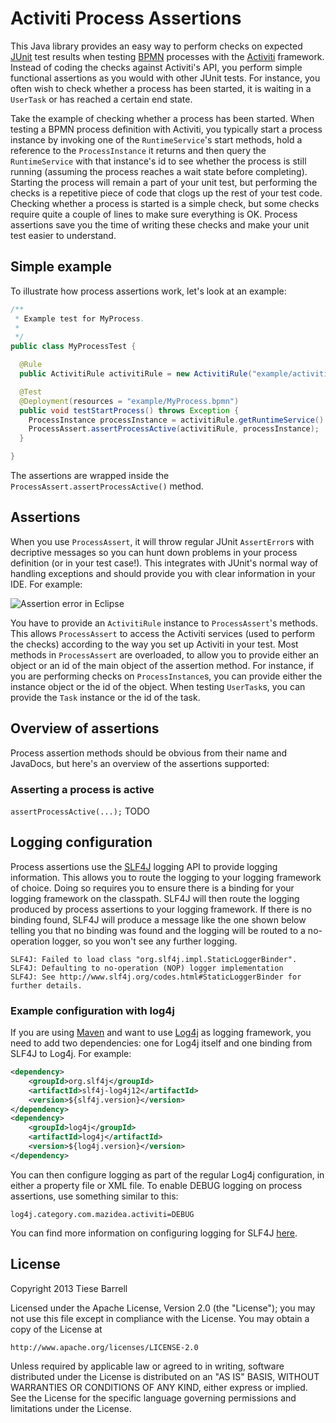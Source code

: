 # Activiti Process Assertions
This Java library provides an easy way to perform checks on expected [JUnit][linkJUnit] test results when testing [BPMN][linkBpmn] processes with the [Activiti][linkActiviti] framework. Instead of coding the checks against Activiti's API, you perform simple functional assertions as you would with other JUnit tests. For instance, you often wish to check whether a process has been started, it is waiting in a `UserTask` or has reached a certain end state.

Take the example of checking whether a process has been started. When testing a BPMN process definition with Activiti, you typically start a process instance by invoking one of the `RuntimeService`'s start methods, hold a reference to the `ProcessInstance` it returns and then query the `RuntimeService` with that instance's id to see whether the process is still running (assuming the process reaches a wait state before completing). Starting the process will remain a part of your unit test, but performing the checks is a repetitive piece of code that clogs up the rest of your test code. Checking whether a process is started is a simple check, but some checks require quite a couple of lines to make sure everything is OK. Process assertions save you the time of writing these checks and make your unit test easier to understand.

## Simple example

To illustrate how process assertions work, let's look at an example:

```java
/**
 * Example test for MyProcess.
 * 
 */
public class MyProcessTest {

  @Rule
  public ActivitiRule activitiRule = new ActivitiRule("example/activiti.cfg.xml");

  @Test
  @Deployment(resources = "example/MyProcess.bpmn")
  public void testStartProcess() throws Exception {
    ProcessInstance processInstance = activitiRule.getRuntimeService().startProcessInstanceByKey("myProcess");
    ProcessAssert.assertProcessActive(activitiRule, processInstance);
  }

}
```

The assertions are wrapped inside the `ProcessAssert.assertProcessActive()` method.

## Assertions
When you use `ProcessAssert`, it will throw regular JUnit `AssertError`s with decriptive messages so you can hunt down problems in your process definition (or in your test case!). This integrates with JUnit's normal way of handling exceptions and should provide you with clear information in your IDE. For example:

![Assertion error in Eclipse][imgAssertionErrorInEclipse]

You have to provide an `ActivitiRule` instance to `ProcessAssert`'s methods. This allows `ProcessAssert` to access the Activiti services (used to perform the checks) according to the way you set up  Activiti in your test. Most methods in `ProcessAssert` are overloaded, to allow you to provide either an object or an id of the main object of the assertion method. For instance, if you are performing checks on `ProcessInstance`s, you can provide either the instance object or the id of the object. When testing `UserTask`s, you can provide the `Task` instance or the id of the task. 

## Overview of assertions
Process assertion methods should be obvious from their name and JavaDocs, but here's an overview of the assertions supported:

### Asserting a process is active
`assertProcessActive(...);`
TODO

## Logging configuration
Process assertions use the [SLF4J][linkSlf4j] logging API to provide logging information. This allows you to route the logging to your logging framework of choice. Doing so requires you to ensure there is a binding for your logging framework on the classpath. SLF4J will then route the logging produced by process assertions to your logging framework. If there is no binding found, SLF4J will produce a message like the one shown below telling you that no binding was found and the logging will be routed to a no-operation logger, so you won't see any further logging.

```
SLF4J: Failed to load class "org.slf4j.impl.StaticLoggerBinder".
SLF4J: Defaulting to no-operation (NOP) logger implementation
SLF4J: See http://www.slf4j.org/codes.html#StaticLoggerBinder for further details.
```

### Example configuration with log4j
If you are using [Maven][linkMaven] and want to use [Log4j][linkLog4j] as logging framework, you need to add two dependencies: one for Log4j itself and one binding from SLF4J to Log4j. For example:

```xml
<dependency>
	<groupId>org.slf4j</groupId>
	<artifactId>slf4j-log4j12</artifactId>
	<version>${slf4j.version}</version>
</dependency>	
<dependency>
	<groupId>log4j</groupId>
	<artifactId>log4j</artifactId>
	<version>${log4j.version}</version>
</dependency>
```

You can then configure logging as part of the regular Log4j configuration, in either a property file or XML file. To enable DEBUG logging on process assertions, use something similar to this:

```
log4j.category.com.mazidea.activiti=DEBUG
```

You can find more information on configuring logging for SLF4J [here][linkSlf4jManual].

## License
Copyright 2013 Tiese Barrell

Licensed under the Apache License, Version 2.0 (the "License");
you may not use this file except in compliance with the License.
You may obtain a copy of the License at

    http://www.apache.org/licenses/LICENSE-2.0

Unless required by applicable law or agreed to in writing, software
distributed under the License is distributed on an "AS IS" BASIS,
WITHOUT WARRANTIES OR CONDITIONS OF ANY KIND, either express or implied.
See the License for the specific language governing permissions and
limitations under the License.

[linkJUnit]: https://github.com/junit-team/junit "JUnit test framework"
[linkActiviti]: http://activiti.org/ "Activiti"
[linkBpmn]: http://bpmn.org "Business Process Model and Notation"
[linkSlf4j]: http://slf4j.org/ "Simple Logging Facade for Java"
[linkSlf4jManual]: http://slf4j.org/manual.html "SLF4J Manual"
[linkMaven]: http://maven.apache.org/ "Apache Maven"
[linkLog4j]: http://logging.apache.org/log4j "Log4J"

[imgAssertionErrorInEclipse]: https://raw.github.com/tiesebarrell/activiti-process-assertions/master/src/test/resources/example/images/assertionErrorInEclipse.png "Example of assertion error in Eclipse"